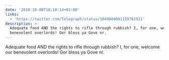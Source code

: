 ```yaml
---
date: '2018-10-08T18:10:14+01:00'
links:
  - 'https://twitter.com/Telegraph/status/1049004001159761921'
description: >-
  Adequate food AND the rights to rifle through rubbish? I, for one, welcome our
  benevolent overlords! Gor bless ya Gove nr.
---
```

Adequate food AND the rights to rifle through rubbish? I, for one, welcome our benevolent overlords! Gor bless ya Gove nr. 
